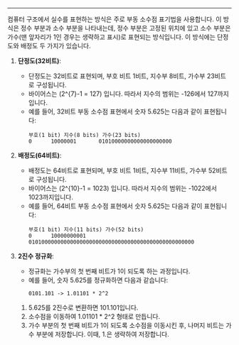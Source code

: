 
---
컴퓨터 구조에서 실수를 표현하는 방식은 주로 부동 소수점 표기법을 사용합니다. 이 방식은 정수 부분과 소수 부분을 나타내는데, 정수 부분은 고정된 위치에 있고 소수 부분은 가수(맨 앞자리가 1인 경우는 생략하고 표시)로 표현되는 방식입니다. 이 방식에는 단정도와 배정도 두 가지가 있습니다.

1. **단정도(32비트)**:
   
   - 단정도는 32비트로 표현되며, 부호 비트 1비트, 지수부 8비트, 가수부 23비트로 구성됩니다.
   - 바이어스는 \(2^{7}-1 = 127\) 입니다. 따라서 지수의 범위는 -126에서 127까지입니다.
   - 예를 들어, 32비트 부동 소수점 표현에서 숫자 5.625는 다음과 같이 표현됩니다:
     ```
     부호(1 bit) 지수(8 bits) 가수(23 bits)
     0      10000001       01010000000000000000000
     ```

2. **배정도(64비트)**:
   
   - 배정도는 64비트로 표현되며, 부호 비트 1비트, 지수부 11비트, 가수부 52비트로 구성됩니다.
   - 바이어스는 \(2^{10}-1 = 1023\) 입니다. 따라서 지수의 범위는 -1022에서 1023까지입니다.
   - 예를 들어, 64비트 부동 소수점 표현에서 숫자 5.625는 다음과 같이 표현됩니다:
     ```
     부호(1 bit) 지수(11 bits) 가수(52 bits)
     0      10000000001       0101000000000000000000000000000000000000000000000000
     ```

3. **2진수 정규화**:
   
   - 정규화는 가수부의 첫 번째 비트가 1이 되도록 하는 과정입니다.
   - 예를 들어, 숫자 5.625를 정규화하면 다음과 같습니다:
     ```
     0101.101 -> 1.01101 * 2^2
     ```

	1. 5.625를 2진수로 변환하면 101.101입니다.
	2. 소수점을 이동하여 1.01101 * 2^2 형태로 만듭니다.
	3. 가수 부분의 첫 번째 비트가 1이 되도록 소수점을 이동시킨 후, 나머지 비트는 가수 부분에 저장합니다. 이때, 1.은 생략하여 저장합니다.